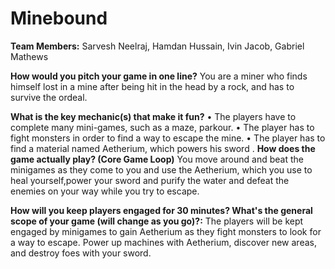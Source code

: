 # Minebound
**Team Members:**
Sarvesh Neelraj, Hamdan Hussain, Ivin Jacob, Gabriel Mathews 

**How would you pitch your game in one line?** 
You are a miner who finds himself lost in a mine after being hit in the head by a rock, and has to survive the ordeal. 

**What is the key mechanic(s) that make it fun?** • The players have to complete many mini-games, such as a maze, parkour. • The player has to fight monsters in order to find a way to escape the mine. • The player has to find a material named Aetherium, which powers his sword
.
**How does the game actually play? (Core Game Loop)** You move around and beat the minigames as they come to you and use the Aetherium, which you use to heal yourself,power your sword and purify the water and defeat the enemies on your way while you try to escape.

**How will you keep players engaged for 30 minutes? What's the general scope of your game (will change as you go)?:** The players will be kept engaged by minigames to gain Aetherium as they fight monsters to look for a way to escape. Power up machines with Aetherium, discover new areas, and destroy foes with your sword.

